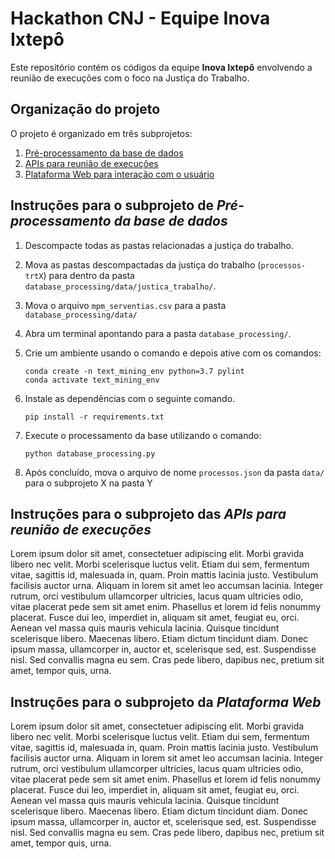# Hackathon CNJ - Equipe Inova Ixtepô

Este repositório contém os códigos da equipe **Inova Ixtepô** envolvendo a reunião de execuções com o foco na Justiça do Trabalho.

## Organização do projeto

O projeto é organizado em três subprojetos:

1. [Pré-processamento da base de dados](#instruções-para-o-subprojeto-de-pré-processamento-da-base-de-dados)
2. [APIs para reunião de execuções](#instruções-para-o-subprojeto-das-apis-para-reunião-de-execuções)
3. [Plataforma Web para interação com o usuário](#instruções-para-o-subprojeto-da-plataforma-web)



## Instruções para o subprojeto de *Pré-processamento da base de dados*

1. Descompacte todas as pastas relacionadas a justiça do trabalho.

1. Mova as pastas descompactadas da justiça do trabalho (`processos-trtX`) para dentro da pasta `database_processing/data/justica_trabalho/`.

1. Mova o arquivo `mpm_serventias.csv` para a pasta `database_processing/data/`

1. Abra um terminal apontando para a pasta `database_processing/`.

1. Crie um ambiente usando o comando e depois ative com os comandos:

    ```
    conda create -n text_mining_env python=3.7 pylint
    conda activate text_mining_env
    ```

1. Instale as dependências com o seguinte comando.

    ```
    pip install -r requirements.txt
    ```

1. Execute o processamento da base utilizando o comando:

    ```
    python database_processing.py
    ```

1. Após concluído, mova o arquivo de nome `processos.json` da pasta `data/`  para o subprojeto X na pasta Y 


## Instruções para o subprojeto das *APIs para reunião de execuções*

Lorem ipsum dolor sit amet, consectetuer adipiscing elit. Morbi gravida libero nec velit. Morbi scelerisque luctus velit. Etiam dui sem, fermentum vitae, sagittis id, malesuada in, quam. Proin mattis lacinia justo. Vestibulum facilisis auctor urna. Aliquam in lorem sit amet leo accumsan lacinia. Integer rutrum, orci vestibulum ullamcorper ultricies, lacus quam ultricies odio, vitae placerat pede sem sit amet enim. Phasellus et lorem id felis nonummy placerat. Fusce dui leo, imperdiet in, aliquam sit amet, feugiat eu, orci. Aenean vel massa quis mauris vehicula lacinia. Quisque tincidunt scelerisque libero. Maecenas libero. Etiam dictum tincidunt diam. Donec ipsum massa, ullamcorper in, auctor et, scelerisque sed, est. Suspendisse nisl. Sed convallis magna eu sem. Cras pede libero, dapibus nec, pretium sit amet, tempor quis, urna.

## Instruções para o subprojeto da *Plataforma Web*


Lorem ipsum dolor sit amet, consectetuer adipiscing elit. Morbi gravida libero nec velit. Morbi scelerisque luctus velit. Etiam dui sem, fermentum vitae, sagittis id, malesuada in, quam. Proin mattis lacinia justo. Vestibulum facilisis auctor urna. Aliquam in lorem sit amet leo accumsan lacinia. Integer rutrum, orci vestibulum ullamcorper ultricies, lacus quam ultricies odio, vitae placerat pede sem sit amet enim. Phasellus et lorem id felis nonummy placerat. Fusce dui leo, imperdiet in, aliquam sit amet, feugiat eu, orci. Aenean vel massa quis mauris vehicula lacinia. Quisque tincidunt scelerisque libero. Maecenas libero. Etiam dictum tincidunt diam. Donec ipsum massa, ullamcorper in, auctor et, scelerisque sed, est. Suspendisse nisl. Sed convallis magna eu sem. Cras pede libero, dapibus nec, pretium sit amet, tempor quis, urna.



